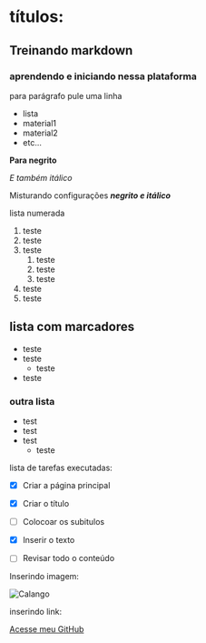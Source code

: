 # títulos:

## Treinando markdown

### aprendendo e iniciando nessa plataforma

 para parágrafo pule uma linha

* lista
* material1
* material2
* etc...

__Para negrito__

*E também itálico*

Misturando configurações __*negrito e itálico*__

lista numerada
1. teste
2. teste
3. teste
   1. teste
   2. teste
   3. teste
4. teste
5. teste

## lista com marcadores

* teste
* teste
  * teste
* teste

### outra lista

- test
- test
- test
  - teste

lista de tarefas executadas:

- [X] Criar a página principal
- [X] Criar o título
- [ ] Colocoar os subitulos
- [X] Inserir o texto
- [ ] Revisar todo o conteúdo


Inserindo imagem:

![Calango](https://user-images.githubusercontent.com/88271565/132097450-96156493-a647-4e5b-8f40-3026aba206c3.jpg)

inserindo link:

[Acesse meu GitHub](https://github.com/lucianoadm)
